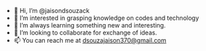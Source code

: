 - 👋 Hi, I’m @jaisondsouzack
- 👀 I’m interested in grasping knowledge on codes and technology
- 🌱 I’m always learning something new and interesting.
- 💞️ I’m looking to collaborate for exchange of ideas.
- 📫 You can reach me at dsouzajaison370@gmail.com

<!---
jaisondsouzack/jaisondsouzack is a ✨ special ✨ repository because its `README.md` (this file) appears on your GitHub profile.
You can click the Preview link to take a look at your changes.
--->
